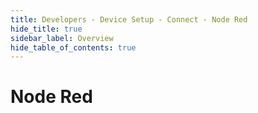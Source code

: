 ```yaml
---
title: Developers - Device Setup - Connect - Node Red
hide_title: true
sidebar_label: Overview 
hide_table_of_contents: true
---
```


# Node Red

<!-- ## Role in IoT -->
